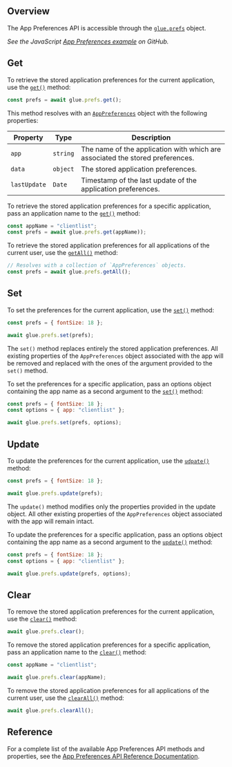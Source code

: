 ## Overview

<glue42 name="addClass" class="colorSection" element="p" text="Available since Glue42 Enterprise 3.12">

The App Preferences API is accessible through the [`glue.prefs`](../../../reference/glue/latest/application%20preferences/index.html) object.

*See the JavaScript [App Preferences example](https://github.com/Glue42/js-examples/tree/master/app-preferences) on GitHub.*

## Get

To retrieve the stored application preferences for the current application, use the [`get()`](../../../reference/glue/latest/application%20preferences/index.html#API-get) method:

```javascript
const prefs = await glue.prefs.get();
```

This method resolves with an [`AppPreferences`](../../../reference/glue/latest/application%20preferences/index.html#AppPreferences) object with the following properties:

| Property | Type | Description |
|----------|------|-------------|
| `app` | `string` | The name of the application with which are associated the stored preferences. |
| `data` | `object` | The stored application preferences. |
| `lastUpdate` | `Date` | Timestamp of the last update of the application preferences. |

To retrieve the stored application preferences for a specific application, pass an application name to the [`get()`](../../../reference/glue/latest/application%20preferences/index.html#API-get) method:

```javascript
const appName = "clientlist";
const prefs = await glue.prefs.get(appName));
```

To retrieve the stored application preferences for all applications of the current user, use the [`getAll()`](../../../reference/glue/latest/application%20preferences/index.html#API-get) method:

```javascript
// Resolves with a collection of `AppPreferences` objects.
const prefs = await glue.prefs.getAll();
```

## Set

To set the preferences for the current application, use the [`set()`](../../../reference/glue/latest/application%20preferences/index.html#API-set) method:

```javascript
const prefs = { fontSize: 18 };

await glue.prefs.set(prefs);
```

The `set()` method replaces entirely the stored application preferences. All existing properties of the `AppPreferences` object associated with the app will be removed and replaced with the ones of the argument provided to the `set()` method.

To set the preferences for a specific application, pass an options object containing the app name as a second argument to the [`set()`](../../../reference/glue/latest/application%20preferences/index.html#API-set) method:

```javascript
const prefs = { fontSize: 18 };
const options = { app: "clientlist" };

await glue.prefs.set(prefs, options);
```

## Update

To update the preferences for the current application, use the [`udpate()`](../../../reference/glue/latest/application%20preferences/index.html#API-update) method:

```javascript
const prefs = { fontSize: 18 };

await glue.prefs.update(prefs);
```

The `update()` method modifies only the properties provided in the update object. All other existing properties of the `AppPreferences` object associated with the app will remain intact.

To update the preferences for a specific application, pass an options object containing the app name as a second argument to the [`update()`](../../../reference/glue/latest/application%20preferences/index.html#API-update) method:

```javascript
const prefs = { fontSize: 18 };
const options = { app: "clientlist" };

await glue.prefs.update(prefs, options);
```

## Clear

To remove the stored application preferences for the current application, use the [`clear()`](../../../reference/glue/latest/application%20preferences/index.html#API-clear) method:

```javascript
await glue.prefs.clear();
```

To remove the stored application preferences for a specific application, pass an application name to the [`clear()`](../../../reference/glue/latest/application%20preferences/index.html#API-clear) method:

```javascript
const appName = "clientlist";

await glue.prefs.clear(appName);
```

To remove the stored application preferences for all applications of the current user, use the [`clearAll()`](../../../reference/glue/latest/application%20preferences/index.html#API-clearAll) method:

```javascript
await glue.prefs.clearAll();
```

## Reference

For a complete list of the available App Preferences API methods and properties, see the [App Preferences API Reference Documentation](../../../reference/glue/latest/application%20preferences/index.html).